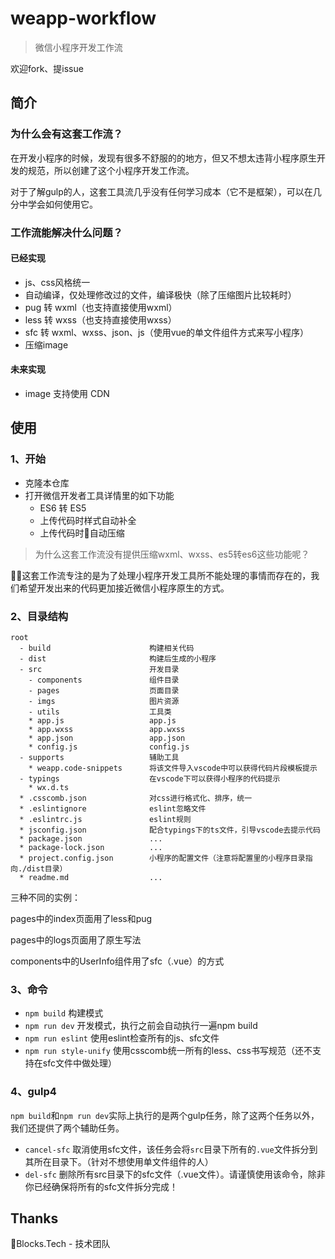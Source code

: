 # weapp-workflow

> 微信小程序开发工作流

欢迎fork、提issue

## 简介

### 为什么会有这套工作流？

在开发小程序的时候，发现有很多不舒服的的地方，但又不想太违背小程序原生开发的规范，所以创建了这个小程序开发工作流。

对于了解gulp的人，这套工具流几乎没有任何学习成本（它不是框架），可以在几分中学会如何使用它。

### 工作流能解决什么问题？

#### 已经实现

* js、css风格统一
* 自动编译，仅处理修改过的文件，编译极快（除了压缩图片比较耗时）
* pug 转 wxml（也支持直接使用wxml）
* less 转 wxss（也支持直接使用wxss）
* sfc 转 wxml、wxss、json、js（使用vue的单文件组件方式来写小程序）
* 压缩image

#### 未来实现

* image 支持使用 CDN

## 使用

### 1、开始

* 克隆本仓库
* 打开微信开发者工具详情里的如下功能
  * ES6 转 ES5
  * 上传代码时样式自动补全
  * 上传代码时自动压缩

> 为什么这套工作流没有提供压缩wxml、wxss、es5转es6这些功能呢？

这套工作流专注的是为了处理小程序开发工具所不能处理的事情而存在的，我们希望开发出来的代码更加接近微信小程序原生的方式。

### 2、目录结构

```tree
root
  - build                      构建相关代码
  - dist                       构建后生成的小程序
  - src                        开发目录
    - components               组件目录
    - pages                    页面目录
    - imgs                     图片资源
    - utils                    工具类
    * app.js                   app.js
    * app.wxss                 app.wxss
    * app.json                 app.json
    * config.js                config.js
  - supports                   辅助工具
    * weapp.code-snippets      将该文件导入vscode中可以获得代码片段模板提示
  - typings                    在vscode下可以获得小程序的代码提示
    * wx.d.ts
  * .csscomb.json              对css进行格式化、排序，统一
  * .eslintignore              eslint忽略文件
  * .eslintrc.js               eslint规则
  * jsconfig.json              配合typings下的ts文件，引导vscode去提示代码
  * package.json               ...
  * package-lock.json          ...
  * project.config.json        小程序的配置文件（注意将配置里的小程序目录指向./dist目录）
  * readme.md                  ...
```

三种不同的实例：

pages中的index页面用了less和pug

pages中的logs页面用了原生写法

components中的UserInfo组件用了sfc（.vue）的方式

### 3、命令

* `npm build`   构建模式
* `npm run dev` 开发模式，执行之前会自动执行一遍npm build
* `npm run eslint` 使用eslint检查所有的js、sfc文件
* `npm run style-unify` 使用csscomb统一所有的less、css书写规范（还不支持在sfc文件中做处理）

### 4、gulp4

`npm build`和`npm run dev`实际上执行的是两个gulp任务，除了这两个任务以外，我们还提供了两个辅助任务。

* `cancel-sfc` 取消使用sfc文件，该任务会将`src`目录下所有的`.vue`文件拆分到其所在目录下。（针对不想使用单文件组件的人）
* `del-sfc` 删除所有src目录下的sfc文件（.vue文件）。请谨慎使用该命令，除非你已经确保将所有的sfc文件拆分完成！

## Thanks

Blocks.Tech - 技术团队
